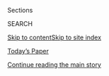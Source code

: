 <div id="app">

<div>

<div class="NYTAppHideMasthead css-zz1s19 e1suatyy0">

<div class="section css-ui9rw0 e1suatyy2">

<div class="css-11hrj97 er09x8g0">

<div class="css-6n7j50">

</div>

<span class="css-1dv1kvn">Sections</span>

<div class="css-10488qs">

<span class="css-1dv1kvn">SEARCH</span>

</div>

[Skip to content](#site-content)[Skip to site
index](#site-index)

</div>

<div class="css-10698na e1huz5gh0">

</div>

</div>

<div id="masthead-bar-one" class="section hasLinks css-15hmgas e1csuq9d3">

<div class="css-uqyvli e1csuq9d0">

</div>

<div class="css-1uqjmks e1csuq9d1">

</div>

<div class="css-9e9ivx">

[](https://myaccount.nytimes3xbfgragh.onion/auth/login?response_type=cookie&client_id=vi)

</div>

<div class="css-1bvtpon e1csuq9d2">

[Today’s Paper](https://www.nytimes3xbfgragh.onion/section/todayspaper)

</div>

</div>

</div>

</div>

<div data-aria-hidden="false">

<div id="site-content" data-role="main">

<div class="css-1ffjgkm">

</div>

<div id="top-wrapper" class="css-15p45cc eaca97t0" type="top">

<div id="top-slug" class="css-19x0jxb eaca97t1" hidden="">

Advertisement

</div>

[Continue reading the main
story](#after-top)

<div class="ad top-wrapper" style="text-align:center;height:100%;display:block;min-height:90px">

<div id="top" class="place-ad" data-position="top" data-size-key="top">

</div>

</div>

<div id="after-top">

</div>

</div>

<div id="collection-t-design" class="section css-15h4p1b e9abtgs0">

<div class="css-1j21atc e1svk9qx1">

<div class="css-2fant5 e1svk9qx2">

<div class="css-9dfq42 eu54l5x0">

<div id="sponsor-wrapper" class="css-7a1pgi eaca97t0" type="sponsor" hidden="">

<div id="sponsor-slug" class="css-1l4mleb eaca97t1" hidden="">

Supported by

</div>

[Continue reading the main
story](#after-sponsor)

<div id="sponsor" class="ad sponsor-wrapper" style="text-align:left;height:100%;display:block">

</div>

<div id="after-sponsor">

</div>

</div>

</div>

### <span class="css-1j5banm ezz4tcd1">[T Magazine](/section/t-magazine)</span>

</div>

<div class="css-nfcc9b e1svk9qx3">

<div class="css-vl9dhg e1svk9qx5">

<div class="css-1nrhkj6 e1svk9qx6">

# Design & Interiors

<div class="follow-button-placeholder" data-collection-id="">

</div>

</div>

</div>

</div>

</div>

<div class="css-4svvz1 ekkqrpp0">

<div id="collection-highlights-container" class="section css-18l1u7x e46isfb1">

<div class="css-m1whxf ekkqrpp1">

## Highlights

1.  ![<span class="css-473pcf e1oaj3zl2"><span class="css-1dv1kvn">Credit</span>Henry
    Bourne</span>](https://static01.graylady3jvrrxbe.onion/images/2020/07/16/t-magazine/16tmag-bothy-slide-P1ID/16tmag-bothy-slide-P1ID-threeByTwoMediumAt2X.jpg)
    
    <div class="css-xbztij">
    
    <div class="css-1hyfx7x">
    
    [![](https://static01.graylady3jvrrxbe.onion/images/2020/07/16/t-magazine/16tmag-bothy-slide-P1ID/16tmag-bothy-slide-P1ID-thumbStandard.jpg)](/2020/07/31/t-magazine/design-bothy-anstruther.html)
    
    </div>
    
    ## [In a 19th-Century Cart House, a Designer Creates a Room of Her Own](/2020/07/31/t-magazine/design-bothy-anstruther.html)
    
    Harriet Anstruther has transformed a former outbuilding on her farm
    in the British countryside into a maximalist
    retreat.
    
    <span class="css-me3p27"></span><span class="css-nds4d6 e4e4i5l3"></span><span class="css-9voj2j">By
    <span class="css-1baulvz last-byline" itemprop="name">Aimee
    Farrell</span></span>
    
    </div>

2.  1.  ![<span class="css-473pcf e1oaj3zl2"><span class="css-1dv1kvn">Credit</span>Scott
        J.
        Ross</span>](https://static01.graylady3jvrrxbe.onion/images/2020/07/06/t-magazine/6tmag-adler-slide-H6NA/6tmag-adler-slide-H6NA-threeByTwoMediumAt2X-v2.jpg)
        
        <div class="css-1r9cexg">
        
        <div class="css-1ox3lt4">
        
        [![](https://static01.graylady3jvrrxbe.onion/images/2020/07/06/t-magazine/6tmag-adler-slide-H6NA/6tmag-adler-slide-H6NA-thumbStandard-v2.jpg)](/2020/07/10/t-magazine/jonathan-adler-simon-doonan-home.html)
        
        </div>
        
        ## [Inside an Eclectic Retreat on Shelter Island](/2020/07/10/t-magazine/jonathan-adler-simon-doonan-home.html)
        
        Jonathan Adler and Simon Doonan’s art- and design-filled summer
        home is a place for both creativity and
        downtime.
        
        <span class="css-me3p27"></span><span class="css-nds4d6 e4e4i5l3"></span><span class="css-9voj2j">By
        <span class="css-1baulvz last-byline" itemprop="name">Max
        Lakin</span></span>
        
        </div>
    
    2.  ![<span class="css-473pcf e1oaj3zl2"><span class="css-1dv1kvn">Credit</span>Chris
        Mottalini</span>](https://static01.graylady3jvrrxbe.onion/images/2020/02/20/t-magazine/20tmag-louisarmstrong-slide-EEFM/20tmag-louisarmstrong-slide-EEFM-threeByTwoMediumAt2X.jpg)
        
        <div class="css-1r9cexg">
        
        <div class="css-1ox3lt4">
        
        [![](https://static01.graylady3jvrrxbe.onion/images/2020/02/20/t-magazine/20tmag-louisarmstrong-slide-EEFM/20tmag-louisarmstrong-slide-EEFM-thumbStandard.jpg)](/2020/05/08/t-magazine/house-tours-coronavirus-distraction.html)
        
        </div>
        
        ## [10 Eclectic Homes to Get Lost In](/2020/05/08/t-magazine/house-tours-coronavirus-distraction.html)
        
        Rooms that are not just different than those you’re
        self-isolating in but unlike most others,
        too.
        
        <span class="css-me3p27"></span>
        
        </div>
    
    3.  ![<span class="css-473pcf e1oaj3zl2"><span class="css-1dv1kvn">Credit</span>Courtesy
        of
        Bodha</span>](https://static01.graylady3jvrrxbe.onion/images/2020/06/09/t-magazine/09tmag-incense-slide-MEVY/09tmag-incense-slide-MEVY-jumbo.jpg)
        
        <div class="css-1r9cexg">
        
        <div class="css-1ox3lt4">
        
        [![](https://static01.graylady3jvrrxbe.onion/images/2020/06/09/t-magazine/09tmag-incense-slide-MEVY/09tmag-incense-slide-MEVY-thumbStandard-v2.jpg)](/2020/06/09/t-magazine/best-incense.html)
        
        </div>
        
        ## [Soothing Incense, Recommended by T Editors](/2020/06/09/t-magazine/best-incense.html)
        
        Scented smoke for the good of your space and state of
    mind.
        
        <span class="css-me3p27"></span>
        
        </div>

</div>

<div class="css-1xdhyk6 e46isfb0">

<div class="css-zk12ih ef6si7p0">

1.  ![<span class="css-kfv9p0 e1oaj3zl2"><span class="css-1dv1kvn">Credit</span>Alexis
    Armanet</span>](https://static01.graylady3jvrrxbe.onion/images/2019/09/03/t-magazine/03tmag-paphitis-slide-YXM5-tomcopy-copy/03tmag-paphitis-slide-YXM5-tomcopy-copy-videoLarge-v2.jpg)
    
    <div class="css-10wtrbd">
    
    ## [How to Refresh Your Home With Minimal Fuss](/2020/05/21/t-magazine/redecorate-home-coronavirus.html)
    
    From reconsidering your lighting to upgrading your bedding,
    suggestions for making the space you’re isolating in feel new
    again.
    
    <span class="css-me3p27"></span><span class="css-nds4d6 e4e4i5l3"></span><span class="css-9voj2j">By
    <span class="css-1baulvz last-byline" itemprop="name">Tom
    Delavan</span></span>
    
    </div>

2.  ![<span class="css-kfv9p0 e1oaj3zl2"><span class="css-1dv1kvn">Credit</span>Simon
    Watson</span>](https://static01.graylady3jvrrxbe.onion/images/2020/04/13/t-magazine/13tmag-cultureimages-slide-4H6Q/13tmag-cultureimages-slide-4H6Q-videoLarge.jpg)
    
    <div class="css-10wtrbd">
    
    ## [The Family-Run Italian Design Houses That Became Cultural Dynasties](/interactive/2020/04/13/t-magazine/italian-fashion-design-houses.html)
    
    For centuries, Italy has prized the art of fashion and furniture
    design like no other country in the world, with generations
    dedicated to traditional craftsmanship and
    continuity.
    
    <span class="css-me3p27"></span>
    
    </div>

3.  ### Home and Work
    
    ![<span class="css-kfv9p0 e1oaj3zl2"><span class="css-1dv1kvn">Credit</span>Carlotta
    Cardana</span>](https://static01.graylady3jvrrxbe.onion/images/2020/04/08/t-magazine/design/viola-slide-Q7EE/viola-slide-Q7EE-videoLarge.jpg)
    
    <div class="css-10wtrbd">
    
    ## [A Designer Whose Home Is as Fanciful as Her Plaster Creations](/2020/04/09/t-magazine/viola-lanari.html)
    
    Viola Lanari’s maximalist London apartment, which is filled with
    enchanting objects that include her own handcrafted lamps and
    tables, has the feel of a small
    museum.
    
    <span class="css-me3p27"></span><span class="css-nds4d6 e4e4i5l3"></span><span class="css-9voj2j">By
    <span class="css-1baulvz last-byline" itemprop="name">Aimee
    Farrell</span></span>
    
    </div>

4.  ![<span class="css-kfv9p0 e1oaj3zl2"><span class="css-1dv1kvn">Credit</span>Peter
    Stackpole/The LIFE Picture Collection, via Getty
    Images</span>](https://static01.graylady3jvrrxbe.onion/images/2020/05/17/lens/00-mrs-eames-04/00-mrs-eames-04-videoLarge.jpg)
    
    <div class="css-10wtrbd">
    
    ## [Ray Eames, Out of Her Husband’s Shadow](/2020/05/15/arts/ray-charles-eames-artists.html)
    
    The designer let her larger-than-life husband Charles do the
    talking. But the style symbolized by their shared name was a joint
    creation.
    
    <span class="css-me3p27"></span><span class="css-nds4d6 e4e4i5l3"></span><span class="css-9voj2j">By
    <span class="css-1baulvz last-byline" itemprop="name">Jennifer
    Schuessler</span></span>
    
    </div>

5.  ![<span class="css-kfv9p0 e1oaj3zl2"><span class="css-1dv1kvn">Credit</span>Chris
    Mottalini</span>](https://static01.graylady3jvrrxbe.onion/images/2020/03/25/t-magazine/design/25tmag-alex-white-slide-KU09/25tmag-alex-white-slide-KU09-videoLarge.jpg)
    
    <div class="css-10wtrbd">
    
    ## [A Glamorous, ’70s-Style Retreat in Downtown Manhattan](/2020/03/26/t-magazine/downtown-manhattan-apartment-alex-p-white.html)
    
    The interior designer Alex P. White transformed two rooms with
    little natural light into a moody
    oasis.
    
    <span class="css-me3p27"></span><span class="css-nds4d6 e4e4i5l3"></span><span class="css-9voj2j">By
    <span class="css-1baulvz last-byline" itemprop="name">Julia
    Bainbridge</span></span>
    
    </div>

</div>

</div>

<div class="css-1xdhyk6 e46isfb0">

<div class="css-zk12ih ef6si7p0">

1.  ![<span class="css-kfv9p0 e1oaj3zl2"><span class="css-1dv1kvn">Credit</span>Chris
    Mottalini</span>](https://static01.graylady3jvrrxbe.onion/images/2020/03/16/t-magazine/16tmag-nakashima-slide-S9X5/16tmag-nakashima-slide-S9X5-videoLarge-v2.jpg)
    
    <div class="css-10wtrbd">
    
    ## [How Two Children Are Keeping Their Father’s Design Legacy Alive](/2020/03/16/t-magazine/george-nakashima-legacy.html)
    
    A pair of Pennsylvania homes constructed by the Japanese-American
    furniture designer George Nakashima have become an enduring
    testament to midcentury folk
    craft.
    
    <span class="css-me3p27"></span><span class="css-nds4d6 e4e4i5l3"></span><span class="css-9voj2j">By
    <span class="css-1baulvz last-byline" itemprop="name">Michael
    Snyder</span></span>
    
    </div>

2.  ### On Architecture
    
    ![<span class="css-kfv9p0 e1oaj3zl2"><span class="css-1dv1kvn">Credit</span></span>](https://static01.graylady3jvrrxbe.onion/images/2020/03/09/autossell/09tmag-lemoine/09tmag-lemoine-videoLarge.png)
    
    <div class="css-10wtrbd">
    
    ## [How One French Modernist’s Vision Was Finally Realized](/2020/03/11/t-magazine/rem-koolhaas-pierre-paulin.html)
    
    Outside Bordeaux, a Rem Koolhaas-designed villa has become a site
    for the inventiveness of Pierre Paulin, who dreamed up modular
    furniture made of foam, resin and
    fiberglass.
    
    <span class="css-me3p27"></span><span class="css-nds4d6 e4e4i5l3"></span><span class="css-9voj2j">By
    <span class="css-1baulvz last-byline" itemprop="name">Nancy
    Hass</span></span>
    
    </div>

3.  ![<span class="css-kfv9p0 e1oaj3zl2"><span class="css-1dv1kvn">Credit</span>Alexis
    Armanet</span>](https://static01.graylady3jvrrxbe.onion/images/2020/03/12/t-magazine/12tmag-pearson-slide-BZJQ-copy/12tmag-pearson-slide-BZJQ-videoLarge.jpg)
    
    <div class="css-10wtrbd">
    
    ## [A Garden Grows in Somerset](/2020/03/12/t-magazine/master-gardener-dan-pearson.html)
    
    For a decade, the master gardener Dan Pearson has been creating a
    landscape that’s a testament to both his singular eye and Britain’s
    natural
    beauty.
    
    <span class="css-me3p27"></span><span class="css-nds4d6 e4e4i5l3"></span><span class="css-9voj2j">By
    <span class="css-1baulvz last-byline" itemprop="name">Marella
    Caracciolo
    Chia</span></span>
    
    </div>

4.  ### By Design
    
    ![<span class="css-kfv9p0 e1oaj3zl2"><span class="css-1dv1kvn">Credit</span>Chris
    Mottalini</span>](https://static01.graylady3jvrrxbe.onion/images/2020/02/20/t-magazine/20tmag-louisarmstrong-slide-4FB3/20tmag-louisarmstrong-slide-4FB3-videoLarge-v2.jpg)
    
    <div class="css-10wtrbd">
    
    ## [Louis Armstrong, the King of Queens](/2020/02/20/t-magazine/louis-armstrong-home-queens.html)
    
    The jazz musician’s impeccably maintained home in a modest New York
    City neighborhood is a testament to his — and midcentury design’s —
    legacy.
    
    <span class="css-me3p27"></span><span class="css-nds4d6 e4e4i5l3"></span><span class="css-9voj2j">By
    <span class="css-1baulvz last-byline" itemprop="name">M.H.
    Miller</span></span>
    
    </div>

5.  ### Making It
    
    ![<span class="css-kfv9p0 e1oaj3zl2"><span class="css-1dv1kvn">Credit</span>Photo
    by Guido Castagnoli. Styled by Mary
    Lennox</span>](https://static01.graylady3jvrrxbe.onion/images/2020/03/04/t-magazine/04tmag-sculpturalflowers/04tmag-sculpturalflowers-videoLarge.jpg)
    
    <div class="css-10wtrbd">
    
    ## [How Floral Arrangements Began to Take Over the Table — and the Entire Room](/2020/03/04/t-magazine/flower-arrangements-sculptures.html)
    
    In recent years, once-tidy bouquets have become boundless, their
    diverse tangles of blooms, branches and weeds looking ever more like
    art
    installations.
    
    <span class="css-me3p27"></span><span class="css-nds4d6 e4e4i5l3"></span><span class="css-9voj2j">By
    <span class="css-1baulvz last-byline" itemprop="name">Nancy
    Hass</span></span>
    
    </div>

</div>

</div>

</div>

<div id="mid1-wrapper" class="css-1mn4oms eaca97t0" type="rank">

<div id="mid1-slug" class="css-1tag3rd eaca97t1">

Advertisement

</div>

[Continue reading the main
story](#after-mid1)

<div id="mid1" class="ad mid1-wrapper" style="text-align:center;height:100%;display:block">

</div>

<div id="after-mid1">

</div>

</div>

<div class="section 5-band css-jhqenn ep7jkp60">

## [By Design](/column/by-design)

[More in By Design
    »](/column/by-design)

1.  ![<span class="css-kfv9p0 e1oaj3zl2"><span class="css-1dv1kvn">Credit</span>Marion
    Berrin</span>](https://static01.graylady3jvrrxbe.onion/images/2019/12/06/t-magazine/06tmag-casaus-slide-RB8H/06tmag-casaus-slide-RB8H-videoLarge.jpg)
    
    <div class="css-10wtrbd">
    
    ## [On the Rooftops of Paris, a New Kind of Urban Garden](/2019/12/06/t-magazine/paris-rooftop-garden.html)
    
    The landscape architect Arnaud Casaus is creating green spaces
    wilder and warmer than those found at street
    level.
    
    <span class="css-me3p27"></span><span class="css-nds4d6 e4e4i5l3"></span><span class="css-9voj2j">By
    <span class="css-1baulvz last-byline" itemprop="name">Kurt
    Soller</span></span>
    
    </div>

2.  ![<span class="css-kfv9p0 e1oaj3zl2"><span class="css-1dv1kvn">Credit</span>Dave
    Lauridsen</span>](https://static01.graylady3jvrrxbe.onion/images/2019/11/17/t-magazine/17tmag-portland-slide-1BO7/17tmag-portland-slide-1BO7-videoLarge.jpg)
    
    <div class="css-10wtrbd">
    
    ## [Outside, It’s Another Portland House. Inside, It’s Something Else.](/2019/11/05/t-magazine/portland-house-allie-furlotti-osmose-design.html)
    
    What first appears as a nondescript ’60s-era family home slowly
    reveals itself to be a paragon of surrealist
    design.
    
    <span class="css-me3p27"></span><span class="css-nds4d6 e4e4i5l3"></span><span class="css-9voj2j">By
    <span class="css-1baulvz last-byline" itemprop="name">Nick
    Marino</span></span>
    
    </div>

3.  ![<span class="css-kfv9p0 e1oaj3zl2"><span class="css-1dv1kvn">Credit</span>Nicholas
    Calcott</span>](https://static01.graylady3jvrrxbe.onion/images/2019/10/18/t-magazine/18tmag-mcnanney-slide-2IAE/18tmag-mcnanney-slide-2IAE-videoLarge.jpg)
    
    <div class="css-10wtrbd">
    
    ## [A Designer’s Williamsburg Apartment Bursting With Curios](/2019/10/18/t-magazine/sean-mcnanney.html)
    
    Over 15 years, Sean McNanney has transformed his small railroad
    apartment in Brooklyn into a life-size mood
    board.
    
    <span class="css-me3p27"></span><span class="css-nds4d6 e4e4i5l3"></span><span class="css-9voj2j">By
    <span class="css-1baulvz last-byline" itemprop="name">Alice
    Newell-Hanson</span></span>
    
    </div>

4.  ![<span class="css-kfv9p0 e1oaj3zl2"><span class="css-1dv1kvn">Credit</span>Filipe
    Redondo</span>](https://static01.graylady3jvrrxbe.onion/images/2019/09/26/t-magazine/26tmag-trancoso-slide-NMEV/26tmag-trancoso-slide-NMEV-videoLarge.jpg)
    
    <div class="css-10wtrbd">
    
    ## [A Modernist Sanctuary That Overlooks the Trancoso Jungle](/2019/09/26/t-magazine/trancoso-brazil-house.html)
    
    The fashion executive turned hotelier Wilbert Das built a modern
    vacation house steeped in Brazil’s design
    history.
    
    <span class="css-me3p27"></span><span class="css-nds4d6 e4e4i5l3"></span><span class="css-9voj2j">By
    <span class="css-1baulvz last-byline" itemprop="name">Michael
    Snyder</span></span>
    
    </div>

5.  ![<span class="css-kfv9p0 e1oaj3zl2"><span class="css-1dv1kvn">Credit</span>Alexis
    Armanet</span>](https://static01.graylady3jvrrxbe.onion/images/2019/09/03/t-magazine/03tmag-paphitis-slide-08A4/03tmag-paphitis-slide-08A4-videoLarge.jpg)
    
    <div class="css-10wtrbd">
    
    ## [The 18th-Century Paris Apartment That Elegantly Blends Past and Future](/2019/09/03/t-magazine/place-des-victoires-paris-apartment.html)
    
    Studio KO reimagines a Place des Victoires pied-à-terre as a
    minimalist sanctuary — out of time, yet completely
    contemporary.
    
    <span class="css-me3p27"></span><span class="css-nds4d6 e4e4i5l3"></span><span class="css-9voj2j">By
    <span class="css-1baulvz last-byline" itemprop="name">Nancy
    Hass</span></span>
    
    </div>

</div>

</div>

<div class="css-185go5a e1o5byef0">

<div class="css-15cbhtu">

  - [Latest](#stream-panel)
  - <span class="css-6n7j50">Search</span>
    <div class="control">
    <div class="label-container css-1dv1kvn">
    Search
    </div>
    <div class="css-wm4t3d">
    **<span id="clear-search-input" class="css-1dv1kvn">Clear this text
    input</span>
    </div>
    </div>
    <span class="css-1iovbfw"></span>

<div id="stream-panel" class="section css-8msx5b e1jz0cab1">

<div class="css-13mho3u">

1.  
    
    <div class="css-1cp3ece">
    
    <div class="css-1l4spti">
    
    [](/2020/08/20/t-magazine/monte-uzulu-vivanterre-emme-parsons.html)
    
    <div class="css-79elbk">
    
    ![](https://static01.graylady3jvrrxbe.onion/images/2020/08/19/t-magazine/19tmag-newsletter-slide-OHNJ/19tmag-newsletter-slide-OHNJ-thumbWide.jpg?quality=75&auto=webp&disable=upscale)
    
    </div>
    
    ## The T List: Five Things We Recommend This Week
    
    A Oaxacan resort, fine jewelry inspired by crudités — and
    more.
    
    <div class="css-15yh6bw ea5icrr0">
    
    </div>
    
    </div>
    
    <div class="css-156habm e1xfvim33">
    
    </div>
    
    </div>

2.  
    
    <div class="css-1cp3ece">
    
    <div class="css-1l4spti">
    
    [](/2020/08/19/t-magazine/berlin-infamous-skating-couple-design.html)
    
    <div class="css-79elbk">
    
    ![](https://static01.graylady3jvrrxbe.onion/images/2020/08/18/t-magazine/07tmag-berlin-slide-0TTL/07tmag-berlin-slide-0TTL-thumbWide.jpg?quality=75&auto=webp&disable=upscale)
    
    </div>
    
    ## In Berlin, a Loft That Is Part Gallery and Part Roller Rink
    
    Sascha Dornhöfer and Alexandra Rothert live with and by their art.
    
    <div class="css-15yh6bw ea5icrr0">
    
    By <span class="css-1n7hynb">Gisela
    Williams</span>
    
    </div>
    
    </div>
    
    <div class="css-156habm e1xfvim33">
    
    </div>
    
    </div>

3.  
    
    <div class="css-1cp3ece">
    
    <div class="css-1l4spti">
    
    [](/2020/08/13/t-magazine/inque-postcards-rain-boots.html)
    
    <div class="css-79elbk">
    
    ![](https://static01.graylady3jvrrxbe.onion/images/2020/08/12/t-magazine/12tmag-newsletter-slide-EVW7/12tmag-newsletter-slide-EVW7-thumbWide.jpg?quality=75&auto=webp&disable=upscale)
    
    </div>
    
    ## The T List: Five Things We Recommend This Week
    
    Fine-art postcards, Bottega Veneta rain boots — and
    more.
    
    <div class="css-15yh6bw ea5icrr0">
    
    </div>
    
    </div>
    
    <div class="css-156habm e1xfvim33">
    
    </div>
    
    </div>

4.  
    
    <div class="css-1cp3ece">
    
    <div class="css-1l4spti">
    
    [](/2020/08/10/t-magazine/sophia-moreno-bunge-floral-design.html)
    
    <div class="css-79elbk">
    
    ![](https://static01.graylady3jvrrxbe.onion/images/2020/08/10/t-magazine/art/Tadobe-slide-6JFF/Tadobe-slide-6JFF-thumbWide.jpg?quality=75&auto=webp&disable=upscale)
    
    </div>
    
    ### <span class="css-m70j1g">T Presents</span>
    
    ## A Floral Designer Who Forages in the Hills of Malibu
    
    Using unexpected materials to create lush arrangements, Sophia
    Moreno-Bunge brings the Californian wilderness indoors.
    
    <div class="css-15yh6bw ea5icrr0">
    
    By <span class="css-1n7hynb">Molly
    Creeden</span>
    
    </div>
    
    </div>
    
    <div class="css-156habm e1xfvim33">
    
    </div>
    
    </div>

5.  
    
    <div class="css-1cp3ece">
    
    <div class="css-1l4spti">
    
    [](/2020/08/10/t-magazine/elizabeth-garouste-interior-design.html)
    
    <div class="css-79elbk">
    
    ![](https://static01.graylady3jvrrxbe.onion/images/2020/08/10/t-magazine/art/Tadobe-slide-RAWG/Tadobe-slide-RAWG-thumbWide.jpg?quality=75&auto=webp&disable=upscale)
    
    </div>
    
    ### <span class="css-m70j1g">T Presents</span>
    
    ## The Designer Who Gives Her Pieces Minds of Their Own
    
    Elizabeth Garouste’s richly layered interiors and fantastical
    furniture are as appealing now as they were when she first caught
    Paris’s attention in the ’80s.
    
    <div class="css-15yh6bw ea5icrr0">
    
    By <span class="css-1n7hynb">Hilary
    Moss</span>
    
    </div>
    
    </div>
    
    <div class="css-156habm e1xfvim33">
    
    </div>
    
    </div>

6.  
    
    <div class="css-1cp3ece">
    
    <div class="css-1l4spti">
    
    [](/2020/08/10/t-magazine/mariam-kamara-architect-design.html)
    
    <div class="css-79elbk">
    
    ![](https://static01.graylady3jvrrxbe.onion/images/2020/08/10/t-magazine/art/Tadobe-slide-GD81/Tadobe-slide-GD81-thumbWide-v2.jpg?quality=75&auto=webp&disable=upscale)
    
    </div>
    
    ### <span class="css-m70j1g">T Presents</span>
    
    ## In Niger, an Architect Looking to the Country’s Design Traditions
    
    Eschewing a Western definition of modernity, Mariam Kamara instead
    conceives of buildings and spaces that account for how people really
    live.
    
    <div class="css-15yh6bw ea5icrr0">
    
    By <span class="css-1n7hynb">Michael
    Snyder</span>
    
    </div>
    
    </div>
    
    <div class="css-156habm e1xfvim33">
    
    </div>
    
    </div>

7.  
    
    <div class="css-1cp3ece">
    
    <div class="css-1l4spti">
    
    [](/video/t-magazine/design/100000007258999/t-process-sophia-moreno-bunge.html)
    
    <div class="css-79elbk">
    
    ![](https://static01.graylady3jvrrxbe.onion/images/2020/08/10/t-magazine/art/Tadobe-slide-F6M4/Tadobe-slide-F6M4-thumbWide.jpg?quality=75&auto=webp&disable=upscale)
    
    </div>
    
    ### <span class="css-1j5banm ezz4tcd1">Times</span><span class="css-1a54gqt">Video</span>
    
    ## T Process | Sophia Moreno-Bunge
    
    The florist creates a wild, sculptural arrangement of plants
    including golden rain tree, oats, artichoke flowers and green
    persimmons.
    
    <div class="css-15yh6bw ea5icrr0">
    
    By <span class="css-1n7hynb">Scott J.
    Ross</span>
    
    </div>
    
    </div>
    
    <div class="css-156habm e1xfvim33">
    
    </div>
    
    </div>

8.  
    
    <div class="css-1cp3ece">
    
    <div class="css-1l4spti">
    
    [](/2020/08/06/t-magazine/loewe-home-scents-candles.html)
    
    <div class="css-79elbk">
    
    ![](https://static01.graylady3jvrrxbe.onion/images/2020/08/06/t-magazine/-06tmag-loewe-slide-CKPS/-06tmag-loewe-slide-CKPS-thumbWide.jpg?quality=75&auto=webp&disable=upscale)
    
    </div>
    
    ## Inspired by Memories and Remedies, Earthy Home Scents From Loewe
    
    An amateur plantsman, Jonathan Anderson shares his bounty with the
    rest of us.
    
    <div class="css-15yh6bw ea5icrr0">
    
    By <span class="css-1n7hynb">Alice
    Cavanagh</span>
    
    </div>
    
    </div>
    
    <div class="css-156habm e1xfvim33">
    
    </div>
    
    </div>

9.  
    
    <div class="css-1cp3ece">
    
    <div class="css-1l4spti">
    
    [](/2020/08/03/t-magazine/david-de-rothschild-venice-home-design.html)
    
    <div class="css-79elbk">
    
    ![](https://static01.graylady3jvrrxbe.onion/images/2020/08/03/t-magazine/design/3tmag-rothschild-slide-2WRX/3tmag-rothschild-slide-2WRX-thumbWide.jpg?quality=75&auto=webp&disable=upscale)
    
    </div>
    
    ## A Home Inscribed With the History of Venice Beach
    
    Within a storied Los Angeles studio complex, Karina Deyko and David
    de Rothschild have built an eclectic, freewheeling space in which to
    live and work.
    
    <div class="css-15yh6bw ea5icrr0">
    
    By <span class="css-1n7hynb">Alice
    Newell-Hanson</span>
    
    </div>
    
    </div>
    
    <div class="css-156habm e1xfvim33">
    
    </div>
    
    </div>

10. 
    
    <div class="css-1cp3ece">
    
    <div class="css-1l4spti">
    
    [](/2020/07/30/arts/design/tokyo-olympics-1964-design.html)
    
    <div class="css-79elbk">
    
    ![](https://static01.graylady3jvrrxbe.onion/images/2020/07/31/arts/30olympics-notebook15/30olympics-notebook15-thumbWide-v2.jpg?quality=75&auto=webp&disable=upscale)
    
    </div>
    
    ### <span class="css-m70j1g">Critic’s Notebook</span>
    
    ## The 1964 Olympics Certified a New Japan, in Steel and on the Screen
    
    The world’s elite athletes would have been in Tokyo right now if not
    for the coronavirus pandemic. When they went half a century ago,
    they discovered a capital transformed by design.
    
    <div class="css-15yh6bw ea5icrr0">
    
    By <span class="css-1n7hynb">Jason Farago</span>
    
    </div>
    
    </div>
    
    <div class="css-156habm e1xfvim33">
    
    </div>
    
    </div>

<div class="css-13mho3u">

<div class="css-1t62hi8">

<div class="css-1stvaey">

Show
More

<div>

<div style="border:0;clip:rect(0 0 0 0);height:1px;margin:-1px;overflow:hidden;white-space:nowrap;padding:0;width:1px;position:absolute" data-role="log" data-aria-live="assertive">

</div>

<div style="border:0;clip:rect(0 0 0 0);height:1px;margin:-1px;overflow:hidden;white-space:nowrap;padding:0;width:1px;position:absolute" data-role="log" data-aria-live="assertive">

</div>

<div style="border:0;clip:rect(0 0 0 0);height:1px;margin:-1px;overflow:hidden;white-space:nowrap;padding:0;width:1px;position:absolute" data-role="log" data-aria-live="polite">

</div>

<div style="border:0;clip:rect(0 0 0 0);height:1px;margin:-1px;overflow:hidden;white-space:nowrap;padding:0;width:1px;position:absolute" data-role="log" data-aria-live="polite">

</div>

</div>

</div>

</div>

</div>

</div>

<div class="css-g6hk37 supplemental">

<div id="mid2-wrapper" class="css-10wkyv7 eaca97t0" type="lede">

<div id="mid2-slug" class="css-1tag3rd eaca97t1">

Advertisement

</div>

[Continue reading the main
story](#after-mid2)

<div id="mid2" class="ad mid2-wrapper" style="text-align:center;height:100%;display:block;min-height:250px">

</div>

<div id="after-mid2">

</div>

</div>

## Sign Up for the Open Thread Newsletter

<div class="css-hftqp3">

</div>

[SIGN UP](/newsletters/signup/TZ)

<div id="mktg-wrapper" class="css-oxle51 eaca97t0" type="mktg">

<div id="mktg-slug" class="css-1tag3rd eaca97t1">

Advertisement

</div>

[Continue reading the main
story](#after-mktg)

<div id="mktg" class="ad mktg-wrapper" style="text-align:center;height:100%;display:block">

</div>

<div id="after-mktg">

</div>

</div>

</div>

</div>

</div>

</div>

</div>

</div>

## Site Index

<div>

</div>

## Site Information Navigation

  - [© <span>2020</span> <span>The New York Times
    Company</span>](https://help.nytimes3xbfgragh.onion/hc/en-us/articles/115014792127-Copyright-notice)

<!-- end list -->

  - [NYTCo](https://www.nytco.com/)
  - [Contact
    Us](https://help.nytimes3xbfgragh.onion/hc/en-us/articles/115015385887-Contact-Us)
  - [Work with us](https://www.nytco.com/careers/)
  - [Advertise](https://nytmediakit.com/)
  - [T Brand Studio](http://www.tbrandstudio.com/)
  - [Your Ad
    Choices](https://www.nytimes3xbfgragh.onion/privacy/cookie-policy#how-do-i-manage-trackers)
  - [Privacy](https://www.nytimes3xbfgragh.onion/privacy)
  - [Terms of
    Service](https://help.nytimes3xbfgragh.onion/hc/en-us/articles/115014893428-Terms-of-service)
  - [Terms of
    Sale](https://help.nytimes3xbfgragh.onion/hc/en-us/articles/115014893968-Terms-of-sale)
  - [Site
    Map](https://spiderbites.nytimes3xbfgragh.onion)
  - [Help](https://help.nytimes3xbfgragh.onion/hc/en-us)
  - [Subscriptions](https://www.nytimes3xbfgragh.onion/subscription?campaignId=37WXW)

</div>

</div>
